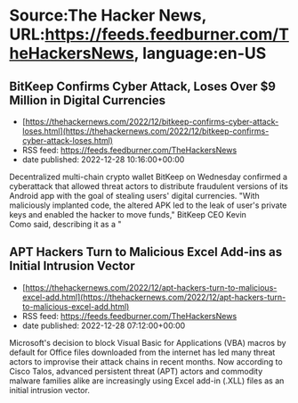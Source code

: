 # Source:The Hacker News, URL:https://feeds.feedburner.com/TheHackersNews, language:en-US

## BitKeep Confirms Cyber Attack, Loses Over $9 Million in Digital Currencies
 - [https://thehackernews.com/2022/12/bitkeep-confirms-cyber-attack-loses.html](https://thehackernews.com/2022/12/bitkeep-confirms-cyber-attack-loses.html)
 - RSS feed: https://feeds.feedburner.com/TheHackersNews
 - date published: 2022-12-28 10:16:00+00:00

Decentralized multi-chain crypto wallet BitKeep on Wednesday confirmed a cyberattack that allowed threat actors to distribute fraudulent versions of its Android app with the goal of stealing users' digital currencies.
"With maliciously implanted code, the altered APK led to the leak of user's private keys and enabled the hacker to move funds," BitKeep CEO Kevin Como said, describing it as a "

## APT Hackers Turn to Malicious Excel Add-ins as Initial Intrusion Vector
 - [https://thehackernews.com/2022/12/apt-hackers-turn-to-malicious-excel-add.html](https://thehackernews.com/2022/12/apt-hackers-turn-to-malicious-excel-add.html)
 - RSS feed: https://feeds.feedburner.com/TheHackersNews
 - date published: 2022-12-28 07:12:00+00:00

Microsoft's decision to block Visual Basic for Applications (VBA) macros by default for Office files downloaded from the internet has led many threat actors to improvise their attack chains in recent months.
Now according to Cisco Talos, advanced persistent threat (APT) actors and commodity malware families alike are increasingly using Excel add-in (.XLL) files as an initial intrusion vector.


